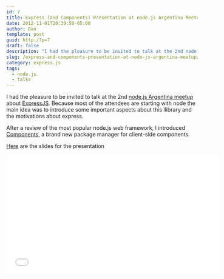 ```yaml
---
id: 7
title: Express (and Components) Presentation at node.js Argentina Meetup
date: 2012-11-01T20:39:50-05:00
author: Dan
template: post
guid: http:/?p=7
draft: false
description: "I had the pleasure to be invited to talk at the 2nd node.js Argentina meetup about ExpressJS. Because most of the attendees are starting with node the main idea was to introduce some important aspects about this llibrary and the motivations about express."
slug: /express-and-components-presentation-at-node-js-argentina-meetup/
category: express.js
tags:
  - node.js
  - talks
---
```

I had the pleasure to be invited to talk at the 2nd [node.js Argentina meetup](https://www.meetup.com/NodeJS-Argentina/) about [ExpressJS](https://expressjs.com). Because most of the attendees are starting with node the main idea was to introduce some important aspects about this llibrary and the motivations about express.

After a review of the most popular node.js web framework, I introduced [Components](https://github.com/component/component), a brand new package manager for client-side components.

[Here](https://speakerdeck.com/danzajdband/introduccion-a-express-meetup-node-dot-js-argentina) are the slides for the presentation

<iframe width="560" height="315" src="//www.youtube.com/embed/Uw46_Mub6t8" frameborder="0" allowfullscreen=""></iframe>